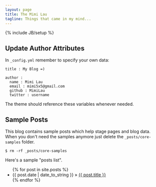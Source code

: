 ```yaml
---
layout: page
title: The Mimi Lau
tagline: Things that came in my mind...
---
```

{% include JB/setup %}

## Update Author Attributes

In `_config.yml` remember to specify your own data:

    title : My Blog =)

    author :
      name : Mimi Lau
      email : mimi5x5@gmail.com
      github : MimiLau
      twitter : username

The theme should reference these variables whenever needed.

## Sample Posts

This blog contains sample posts which help stage pages and blog data.
When you don't need the samples anymore just delete the `_posts/core-samples` folder.

    $ rm -rf _posts/core-samples

Here's a sample "posts list".

<ul class="posts">
  {% for post in site.posts %}
    <li><span>{{ post.date | date_to_string }}</span> &raquo; <a href="{{ BASE_PATH }}{{ post.url }}">{{ post.title }}</a></li>
  {% endfor %}
</ul>
